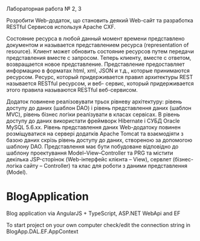 Лабораторная работа № 2, 3

Розробити Web-додаток, що становить деякий Web-сайт та разработка RESTful Сервисов используя Apache CXF.

Состояние ресурса в любой данный момент времени представлено документом и называется представлением ресурса
(representation of resource). Клиент может обновить состояние ресурсов путем передачи представления вместе с запросом. Теперь клиенту, вместе с ответом, возвращается новое представление. Представление предоставляет информацию в 
форматах html, xml, JSON и т.д., которые принимаются ресурсом. Ресурс, который 
придерживается правил архитектуры REST называется RESTful ресурсом, и веб- сервис, 
который придерживается этого правила называются RESTful веб-сервисом. 

Додаток повинене реалізовувати трьох рівневу архітектуру: рівень
доступу до даних (шаблон DAO) і рівень представлення даних (шаблон MVC), рівень бізнес логіки реалізувати в класах сервісах.
В рівень доступу до даних використати фреймворк Hibernate і СУБД Oracle MySQL 5.6.xx. Рівень представлення даних Web-додатоку повинен
розміщуватися на сервері додатків Apache Tomcat та взаємодіяти з базою даних скрізь рівень доступу до даних, створеною за допомогою
шаблону DAO. Представлення має бути побудоване відповідно до шаблону
проектування Model–View–Controller та PRG та містити декілька JSP-сторінок (Web-інтерфейс клієнта – View), сервлет (бізнес-логіка сайту – Controller) та клас для роботи з даними представлення (Model).





























# BlogApplication
Blog application via AngularJS + TypeScript, ASP.NET WebApi and EF

To start project on your own computer check/edit the connection string in BlogApp.DAL.EF.AppContext
